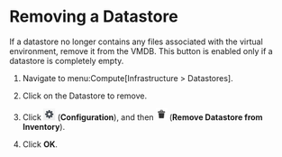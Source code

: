 # Removing a Datastore

If a datastore no longer contains any files associated with the virtual
environment, remove it from the VMDB. This button is enabled only if a
datastore is completely empty.

1.  Navigate to menu:Compute\[Infrastructure \> Datastores\].

2.  Click on the Datastore to remove.

3.  Click ![Configuration](/images/1847.png) (**Configuration**), and
    then ![Remove Datastore](/images/2098.png) (**Remove Datastore from
    Inventory**).

4.  Click **OK**.
